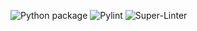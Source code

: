 ![Python package](https://github.com/vcu-threattdm/root_homework1/workflows/Python%20package/badge.svg)
![Pylint](https://github.com/vcu-threattdm/root_homework1/workflows/Pylint/badge.svg)
![Super-Linter](https://github.com/vcu-threattdm/root_homework1/workflows/Super-Linter/badge.svg)

